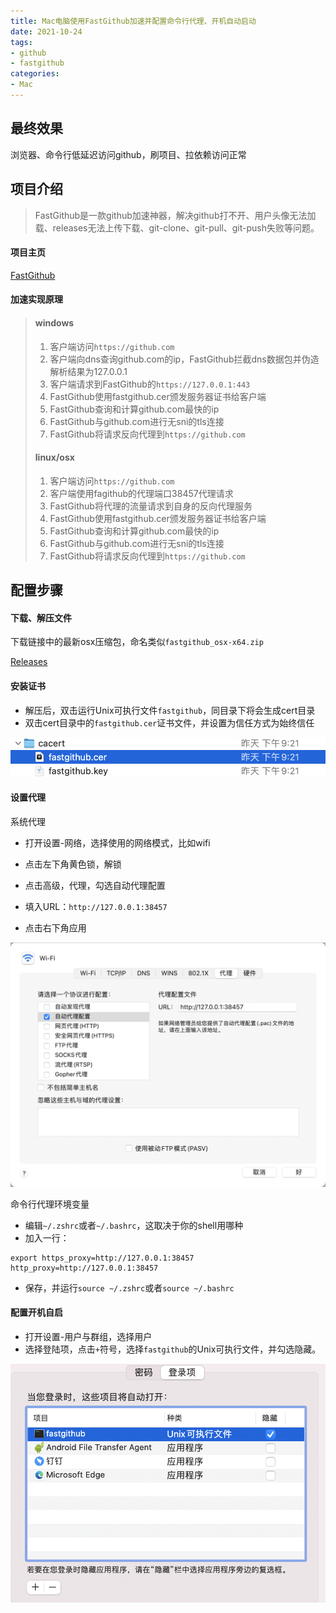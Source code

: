 ```yaml
---
title: Mac电脑使用FastGithub加速并配置命令行代理、开机自动启动
date: 2021-10-24
tags: 
- github
- fastgithub
categories: 
- Mac
---
```





## 最终效果

浏览器、命令行低延迟访问github，刷项目、拉依赖访问正常

<!-- more -->




## 项目介绍
> FastGithub是一款github加速神器，解决github打不开、用户头像无法加载、releases无法上传下载、git-clone、git-pull、git-push失败等问题。


#### 项目主页
[FastGithub](https://github.com/dotnetcore/FastGithub)



#### 加速实现原理

>####  windows
>
>1. 客户端访问`https://github.com`
>2. 客户端向dns查询github.com的ip，FastGithub拦截dns数据包并伪造解析结果为127.0.0.1
>3. 客户端请求到FastGithub的`https://127.0.0.1:443`
>4. FastGithub使用fastgithub.cer颁发服务器证书给客户端
>5. FastGithub查询和计算github.com最快的ip
>6. FastGithub与github.com进行无sni的tls连接
>7. FastGithub将请求反向代理到`https://github.com`
>
>#### linux/osx
>
>1. 客户端访问`https://github.com`
>2. 客户端使用fagithub的代理端口38457代理请求
>3. FastGithub将代理的流量请求到自身的反向代理服务
>4. FastGithub使用fastgithub.cer颁发服务器证书给客户端
>5. FastGithub查询和计算github.com最快的ip
>6. FastGithub与github.com进行无sni的tls连接
>7. FastGithub将请求反向代理到`https://github.com`





## 配置步骤

#### 下载、解压文件

下载链接中的最新osx压缩包，命名类似`fastgithub_osx-x64.zip`

[Releases](https://github.com/dotnetcore/fastgithub/releases)





#### 安装证书

- 解压后，双击运行Unix可执行文件`fastgithub`，同目录下将会生成cert目录
- 双击cert目录中的`fastgithub.cer`证书文件，并设置为信任方式为始终信任

![fastgithub-cert](fastgithub-cert.png)



#### 设置代理

系统代理

- 打开设置-网络，选择使用的网络模式，比如wifi
- 点击左下角黄色锁，解锁
- 点击高级，代理，勾选自动代理配置
- 填入URL：`http://127.0.0.1:38457`

- 点击右下角应用

![fastgithub-system-proxy](fastgithub-system-proxy.png)



命令行代理环境变量

- 编辑`~/.zshrc`或者`~/.bashrc`，这取决于你的shell用哪种
- 加入一行：

```
export https_proxy=http://127.0.0.1:38457 http_proxy=http://127.0.0.1:38457
```

- 保存，并运行`source ~/.zshrc`或者`source ~/.bashrc`



#### 配置开机自启

- 打开设置-用户与群组，选择用户
- 选择登陆项，点击`+`符号，选择`fastgithub`的Unix可执行文件，并勾选隐藏。

![fastgithub-auto-boot](fastgithub-auto-boot.png)


